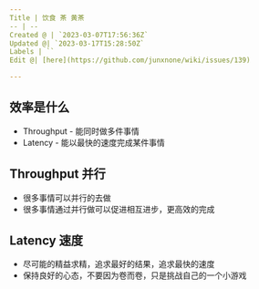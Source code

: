 ```yaml
---
Title | 饮食 茶 黄茶
-- | --
Created @ | `2023-03-07T17:56:36Z`
Updated @| `2023-03-17T15:28:50Z`
Labels | ``
Edit @| [here](https://github.com/junxnone/wiki/issues/139)

---
```

## 效率是什么
- Throughput - 能同时做多件事情
- Latency - 能以最快的速度完成某件事情

## Throughput 并行
- 很多事情可以并行的去做
- 很多事情通过并行做可以促进相互进步，更高效的完成


## Latency 速度

- 尽可能的精益求精，追求最好的结果，追求最快的速度
- 保持良好的心态，不要因为卷而卷，只是挑战自己的一个小游戏


